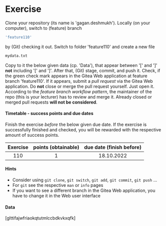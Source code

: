 # Exercise

Clone your repository (its name is 'gagan.deshmukh').
Locally (on your computer), switch to (feature) branch

```sh
'feature110'
```

by (Git) checking it out. Switch to folder 'feature110' and create a new file

```sh
mydata.txt
```

Copy to it the below given data (cp. 'Data'), that appear between '[' and ']'
**not** including '[' and ']'. After that, (Git) stage, commit,
and push it. Check, if the green check mark appears in the Gitea Web application
at feature branch 'feature110'. If it appears, submit a *pull
request* via the Gitea Web application. Do **not** close or merge the pull request yourself.
Just open it. According to the *feature branch workflow pattern*, the maintainer of the repo
(this is your lecturer) has to review and merge it. Already closed or merged pull requests **will not be considered**.

  
#### Timetable - success points and due dates

Finish the exercise *before* the below given due date. If the exercise is
successfully finished and checked, you will be rewarded with the respective
amount of success points.

|Exercise    |points (obtainable)                   |due date (finish before)|
|:--------:  |:--------:                            |:--------:              |
|110|1|18.10.2022|


#### Hints

- Consider using `git clone`, `git switch`, `git add`, `git commit`,
`git push` ...
- For `git` see the respective `man` or `info` pages
- If you want to see a different branch in the Gitea Web application, you have
  to change it in the Web user interface

#### Data

[glttifajwfriaokqtutmlccbdkvkxqfk]

